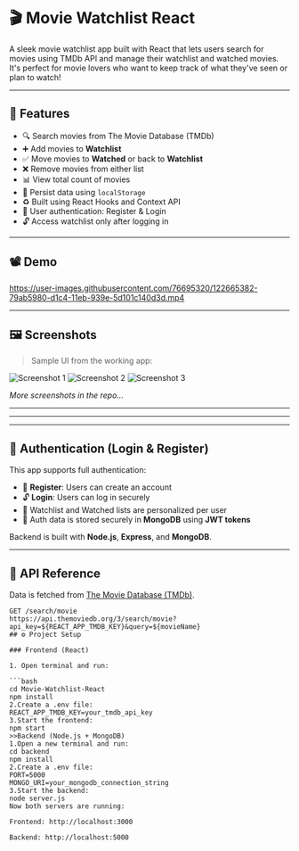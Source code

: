 # 🎬 Movie Watchlist React

A sleek movie watchlist app built with React that lets users search for movies using TMDb API and manage their watchlist and watched movies. It's perfect for movie lovers who want to keep track of what they've seen or plan to watch!

---

## 🚀 Features

- 🔍 Search movies from The Movie Database (TMDb)
- ➕ Add movies to **Watchlist**
- ✅ Move movies to **Watched** or back to **Watchlist**
- ❌ Remove movies from either list
- 📊 View total count of movies
- 💾 Persist data using `localStorage`
- ♻️ Built using React Hooks and Context API
- 🔐 User authentication: Register & Login
- 🔓 Access watchlist only after logging in

---

## 📽️ Demo

https://user-images.githubusercontent.com/76695320/122665382-79ab5980-d1c4-11eb-939e-5d101c140d3d.mp4

---

## 🖼️ Screenshots

> Sample UI from the working app:

![Screenshot 1](https://user-images.githubusercontent.com/76695320/122665199-7fed0600-d1c3-11eb-8f80-9dfa308fdd11.png)
![Screenshot 2](https://user-images.githubusercontent.com/76695320/122665204-85e2e700-d1c3-11eb-8f6b-4d0aef3c4fde.png)
![Screenshot 3](https://user-images.githubusercontent.com/76695320/122665210-8aa79b00-d1c3-11eb-97a6-ab25d4d498e7.png)

*More screenshots in the repo...*

---
---
---

## 🔐 Authentication (Login & Register)

This app supports full authentication:

- 📝 **Register**: Users can create an account
- 🔓 **Login**: Users can log in securely
- 🔄 Watchlist and Watched lists are personalized per user
- 🧾 Auth data is stored securely in **MongoDB** using **JWT tokens**

Backend is built with **Node.js**, **Express**, and **MongoDB**.

---



## 🧪 API Reference

Data is fetched from [The Movie Database (TMDb)](https://www.themoviedb.org/).

```http
GET /search/movie
https://api.themoviedb.org/3/search/movie?api_key=${REACT_APP_TMDB_KEY}&query=${movieName}
## ⚙️ Project Setup

### Frontend (React)

1. Open terminal and run:

```bash
cd Movie-Watchlist-React
npm install
2.Create a .env file:
REACT_APP_TMDB_KEY=your_tmdb_api_key
3.Start the frontend:
npm start
>>Backend (Node.js + MongoDB)
1.Open a new terminal and run:
cd backend
npm install
2.Create a .env file:
PORT=5000
MONGO_URI=your_mongodb_connection_string
3.Start the backend:
node server.js
Now both servers are running:

Frontend: http://localhost:3000

Backend: http://localhost:5000



